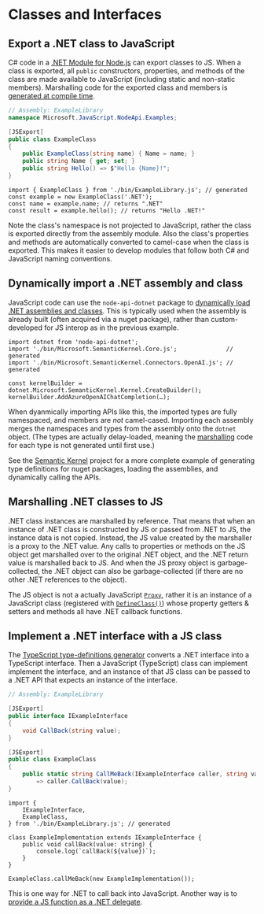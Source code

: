# Classes and Interfaces

## Export a .NET class to JavaScript

C# code in a [.NET Module for Node.js](../scenarios/js-dotnet-module) can export classes to JS.
When a class is exported, all `public` constructors, properties, and methods of the class are
made available to JavaScript (including static and non-static members). Marshalling code for
the exported class and members is
[generated at compile time](../features/js-dotnet-marshalling#compile-time-code-generation).

```C#
// Assembly: ExampleLibrary
namespace Microsoft.JavaScript.NodeApi.Examples;

[JSExport]
public class ExampleClass
{
    public ExampleClass(string name) { Name = name; }
    public string Name { get; set; }
    public string Hello() => $"Hello {Name}!";
}
```
```JS
import { ExampleClass } from './bin/ExampleLibrary.js'; // generated
const example = new ExampleClass('.NET');
const name = example.name; // returns ".NET"
const result = example.hello(); // returns "Hello .NET!"
```

Note the class's namespace is not projected to JavaScript, rather the class is exported directly
from the assembly module. Also the class's properties and methods are automatically converted to
camel-case when the class is exported. This makes it easier to develop modules that follow both
C# and JavaScript naming conventions.

## Dynamically import a .NET assembly and class

JavaScript code can use the `node-api-dotnet` package to
[dynamically load .NET assemblies and classes](../scenarios/js-dotnet-dynamic). This is typically
used when the assembly is already built (often acquired via a nuget package), rather than
custom-developed for JS interop as in the previous example.

```JS
import dotnet from 'node-api-dotnet';
import './bin/Microsoft.SemanticKernel.Core.js';              // generated
import './bin/Microsoft.SemanticKernel.Connectors.OpenAI.js'; // generated

const kernelBuilder = dotnet.Microsoft.SemanticKernel.Kernel.CreateBuilder();
kernelBuilder.AddAzureOpenAIChatCompletion(…);
```

When dyanmically importing APIs like this, the imported types are fully namespaced, and members are
_not_ camel-cased. Importing each assembly merges the namespaces and types from the assembly onto
the `dotnet` object. (The types are actually delay-loaded, meaning the
[marshalling](../features/js-dotnet-marshalling#runtime-code-generation) code for each type is not
generated until first use.)

See the [Semantic Kernel](https://github.com/microsoft/node-api-dotnet/tree/main/examples/semantic-kernel)
project for a more complete example of generating type definitions for nuget packages, loading the
assemblies, and dynamically calling the APIs.

## Marshalling .NET classes to JS

.NET class instances are marshalled by reference. That means that when an instance of .NET class is
constructed by JS or passed from .NET to JS, the instance data is not copied. Instead, the JS value
created by the marshaller is a proxy to the .NET value. Any calls to properties or methods on the
JS object get marshalled over to the original .NET object, and the .NET return value is marshalled
back to JS. And when the JS proxy object is garbage-collected, the .NET object can also be
garbage-collected (if there are no other .NET references to the object).

The JS object is not a actually JavaScript
[`Proxy`](https://developer.mozilla.org/en-US/docs/Web/JavaScript/Reference/Global_Objects/Proxy),
rather it is an instance of a JavaScript class (registered with
[`DefineClass()`](./dotnet/Microsoft.JavaScript.NodeApi.Interop/JSClassBuilder-1/DefineClass))
whose property getters & setters and methods all have .NET callback functions.

## Implement a .NET interface with a JS class

The [TypeScript type-definitions generator](../features/type-definitions.md) converts a .NET
interface into a TypeScript interface. Then a JavaScript (TypeScript) class can implement
implement the interface, and an instance of that JS class can be passed to a .NET API that
expects an instance of the interface.

```C#
// Assembly: ExampleLibrary

[JSExport]
public interface IExampleInterface
{
    void CallBack(string value);
}

[JSExport]
public class ExampleClass
{
    public static string CallMeBack(IExampleInterface caller, string value)
        => caller.CallBack(value);
}
```

```JS
import {
    IExampleInterface,
    ExampleClass,
} from './bin/ExampleLibrary.js'; // generated

class ExampleImplementation extends IExampleInterface {
    public void callBack(value: string) {
        console.log(`callBack(${value})`);
    }
}

ExampleClass.callMeBack(new ExampleImplementation());

```

This is one way for .NET to call back into JavaScript. Another way is to
[provide a JS function as a .NET delegate](./delegates).
